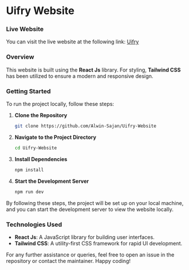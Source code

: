 # Uifry Website

### Live Website
You can visit the live website at the following link: [Uifry](https://collage-website-nist.vercel.app/)

### Overview
This website is built using the **React Js** library. For styling, **Tailwind CSS** has been utilized to ensure a modern and responsive design.

### Getting Started
To run the project locally, follow these steps:

1. **Clone the Repository**
    ```sh
    git clone https://github.com/Alwin-Sajan/Uifry-Website
    ```
   
2. **Navigate to the Project Directory**
    ```sh
    cd Uifry-Website
    ```

3. **Install Dependencies**
    ```sh
    npm install
    ```

4. **Start the Development Server**
    ```sh
    npm run dev
    ```

By following these steps, the project will be set up on your local machine, and you can start the development server to view the website locally.

### Technologies Used
- **React Js**: A JavaScript library for building user interfaces.
- **Tailwind CSS**: A utility-first CSS framework for rapid UI development. 

For any further assistance or queries, feel free to open an issue in the repository or contact the maintainer. Happy coding!
